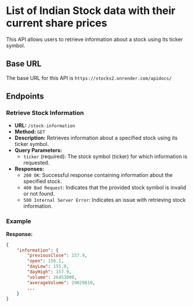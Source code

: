 # List of Indian Stock data with their current share prices 

This API allows users to retrieve information about a stock using its ticker symbol.

## Base URL

The base URL for this API is `https://stocks2.onrender.com/apidocs/`

## Endpoints

### Retrieve Stock Information

- **URL:** `/stock-information`
- **Method:** `GET`
- **Description:** Retrieves information about a specified stock using its ticker symbol.
- **Query Parameters:**
  - `ticker` (required): The stock symbol (ticker) for which information is requested.
- **Responses:**
  - `200 OK`: Successful response containing information about the specified stock.
  - `400 Bad Request`: Indicates that the provided stock symbol is invalid or not found.
  - `500 Internal Server Error`: Indicates an issue with retrieving stock information.

### Example

**Response:**
```json
{
    "information": {
        "previousClose": 157.9,
        "open": 156.1,
        "dayLow": 155.0,
        "dayHigh": 157.9,
        "volume": 26453000,
        "averageVolume": 29029810,
        ...
    }
}
